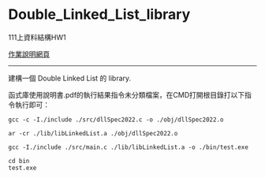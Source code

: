 # Double_Linked_List_library
 
111上資料結構HW1

[作業說明網頁](https://hackmd.io/@chtsai/DSHW1)

---

建構一個 Double Linked List 的 library.

函式庫使用說明書.pdf的執行結果指令未分類檔案，在CMD打開根目錄打以下指令執行即可：

```
gcc -c -I./include ./src/dllSpec2022.c -o ./obj/dllSpec2022.o

ar -cr ./lib/libLinkedList.a ./obj/dllSpec2022.o

gcc -I./include ./src/main.c ./lib/libLinkedList.a -o ./bin/test.exe

cd bin
test.exe
```
